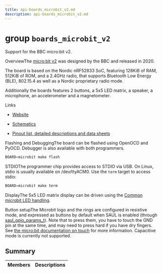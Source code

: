 ```yaml
---
title: api-boards_microbit_v2.md
description: api-boards_microbit_v2.md
---
```

# group `boards_microbit_v2` 

Support for the BBC micro:bit v2.

OverviewThe [micro:bit v2](https://www.microbit.co.uk/) was designed by the BBC and released in 2020.

The board is based on the Nordic nRF52833 SoC, featuring 128KiB of RAM, 512KiB of ROM, and a 2.4GHz radio, that supports Bluetooth Low Energy (BLE), 802.15.4 as well as a Nordic proprietary radio mode.

Additionally the boards features 2 buttons, a 5x5 LED matrix, a speaker, a microphone, an accelerometer and a magnetometer.

Links

* [Website](https://www.microbit.co.uk/)

* [Schematics](https://github.com/microbit-foundation/microbit-v2-hardware/blob/main/V2/MicroBit_V2.0.0_S_schematic.PDF)

* [Pinout list, detailed descriptions and data sheets](https://tech.microbit.org/hardware/schematic/)

Flashing and DebuggingThe board can be flashed using OpenOCD and PyOCD. Debugger is also available with both programmers.

```cpp
BOARD=microbit make flash
```

STDIOThe programmer chip provides access to STDIO via USB. On Linux, stdio is usually available on /dev/ttyACM0. Use the `term` target to access stdio:

```cpp
BOARD=microbit make term
```

DisplayThe 5x5 LED matrix display can be driven using the [Common microbit LED handling](./doc/starlight-docs/src/content/docs/apidoc/api-undefined.md#group__boards__common__microbit).

Button setupThe Microbit logo and the rings are configured in resistive mode, and expressed as buttons by default when SAUL is enabled (through [saul_gpio_params_t](./doc/starlight-docs/src/content/docs/apidoc/api-undefined.md#structsaul__gpio__params__t)). Note that to press them, you have to touch the GND pin at the same time, and may need to press hard if you have dry fingers. See [the micro:bit documentation on touch](https://support.microbit.org/support/solutions/articles/19000116318-touch-sensing-on-the-micro-bit) for more information. Capacitive mode is currently not supported.

## Summary

 Members                        | Descriptions                                
--------------------------------|---------------------------------------------

